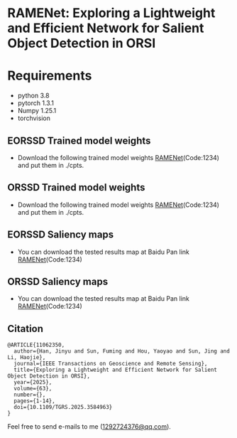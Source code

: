 # RAMENet: Exploring a Lightweight and Efficient Network for Salient Object Detection in ORSI
# Requirements
* python 3.8
* pytorch 1.3.1
* Numpy 1.25.1
* torchvision

## EORSSD Trained model weights
*  Download the following trained model weights [RAMENet](https://pan.baidu.com/s/16Hcq48qO2OHaJdK8-karOA)(Code:1234) and put them in ./cpts.
## ORSSD Trained model weights
*  Download the following trained model weights [RAMENet](https://pan.baidu.com/s/19G4bCekIdHCHB9akpH55vw)(Code:1234) and put them in ./cpts.
## EORSSD Saliency maps
* You can download the tested results map at Baidu Pan link [RAMENet](https://pan.baidu.com/s/1u5_FROKbKfhqzljaH7kMyg)(Code:1234)
## ORSSD Saliency maps
* You can download the tested results map at Baidu Pan link [RAMENet](https://pan.baidu.com/s/1d6pu3kHihhKUO1G3pUBUSA)(Code:1234)
## Citation
```
@ARTICLE{11062350,
  author={Han, Jinyu and Sun, Fuming and Hou, Yaoyao and Sun, Jing and Li, Haojie},
  journal={IEEE Transactions on Geoscience and Remote Sensing}, 
  title={Exploring a Lightweight and Efficient Network for Salient Object Detection in ORSI}, 
  year={2025},
  volume={63},
  number={},
  pages={1-14},
  doi={10.1109/TGRS.2025.3584963}
}
```
Feel free to send e-mails to me (1292724376@qq.com).
